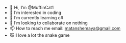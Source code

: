 - 👋 Hi, I’m @MuffinCat1
- 👀 I’m interested in coding
- 🌱 I’m currently learning c#
- 💞️ I’m looking to collaborate on nothing
- 📫 How to reach me email: matanshemaya@gmail.com
- 😺 I love a lot the snake game

<!---
MuffinCat1/MuffinCat1 is a ✨ special ✨ repository because its `README.md` (this file) appears on your GitHub profile.
You can click the Preview link to take a look at your changes.
---
